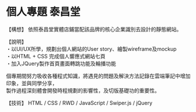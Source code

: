 # 個人專題 泰昌堂
【構想】
  依照泰昌堂實體店鋪當配該品牌的核心企業識別去設計的靜態網站。
  
【說明】<br>
・以UI/UX所學，規劃出個人網站的User story、繪製wireframe及mockup <br>
・以HTML + CSS 完成個人響應式網站七頁 <br>
・加入JQuery製作首頁畫面轉跳功能及輪播功能 <br>

個專期間努力吸收各種程式知識，將遇見的問題及解決方法記錄在雲端筆記中增加印象，並與同學分享，<br>製作過程深刻體會開發時程規劃的影響性，及切版基礎功的重要性。

【技術】
   HTML / CSS / RWD / JavaScript / Swiper.js / jQuery
